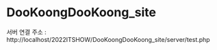 # DooKoongDooKoong_site
서버 연결 주소 : http://localhost/2022ITSHOW/DooKoongDooKoong_site/server/test.php
